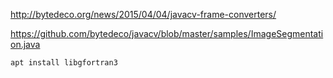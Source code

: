 
http://bytedeco.org/news/2015/04/04/javacv-frame-converters/

https://github.com/bytedeco/javacv/blob/master/samples/ImageSegmentation.java

```
apt install libgfortran3
```